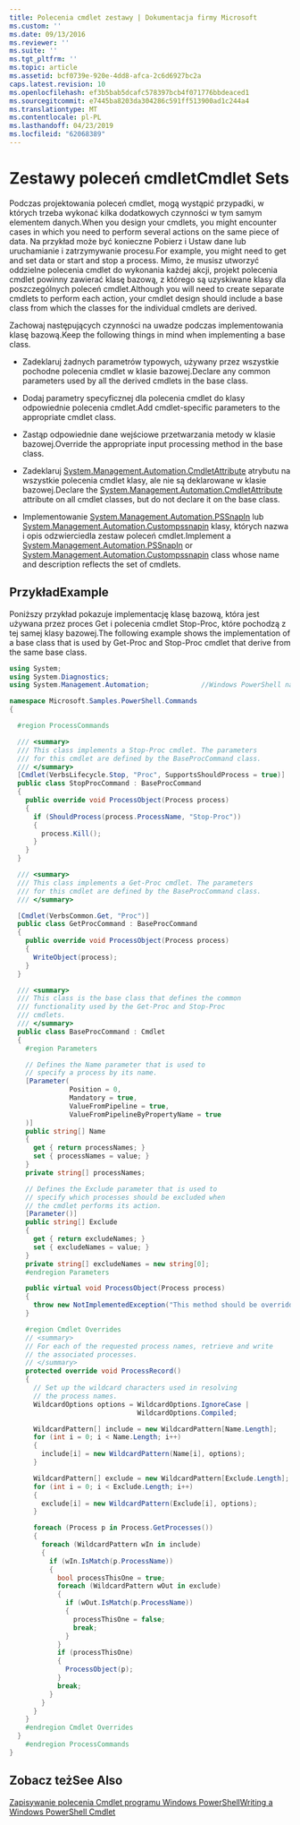 ```yaml
---
title: Polecenia cmdlet zestawy | Dokumentacja firmy Microsoft
ms.custom: ''
ms.date: 09/13/2016
ms.reviewer: ''
ms.suite: ''
ms.tgt_pltfrm: ''
ms.topic: article
ms.assetid: bcf0739e-920e-4dd8-afca-2c6d6927bc2a
caps.latest.revision: 10
ms.openlocfilehash: ef3b5bab5dcafc578397bcb4f071776bbdeaced1
ms.sourcegitcommit: e7445ba8203da304286c591ff513900ad1c244a4
ms.translationtype: MT
ms.contentlocale: pl-PL
ms.lasthandoff: 04/23/2019
ms.locfileid: "62068389"
---
```

# <a name="cmdlet-sets"></a><span data-ttu-id="0e13f-102">Zestawy poleceń cmdlet</span><span class="sxs-lookup"><span data-stu-id="0e13f-102">Cmdlet Sets</span></span>

<span data-ttu-id="0e13f-103">Podczas projektowania poleceń cmdlet, mogą wystąpić przypadki, w których trzeba wykonać kilka dodatkowych czynności w tym samym elementem danych.</span><span class="sxs-lookup"><span data-stu-id="0e13f-103">When you design your cmdlets, you might encounter cases in which you need to perform several actions on the same piece of data.</span></span> <span data-ttu-id="0e13f-104">Na przykład może być konieczne Pobierz i Ustaw dane lub uruchamianie i zatrzymywanie procesu.</span><span class="sxs-lookup"><span data-stu-id="0e13f-104">For example, you might need to get and set data or start and stop a process.</span></span> <span data-ttu-id="0e13f-105">Mimo, że musisz utworzyć oddzielne polecenia cmdlet do wykonania każdej akcji, projekt polecenia cmdlet powinny zawierać klasę bazową, z którego są uzyskiwane klasy dla poszczególnych poleceń cmdlet.</span><span class="sxs-lookup"><span data-stu-id="0e13f-105">Although you will need to create separate cmdlets to perform each action, your cmdlet design should include a base class from which the classes for the individual cmdlets are derived.</span></span>

<span data-ttu-id="0e13f-106">Zachowaj następujących czynności na uwadze podczas implementowania klasę bazową.</span><span class="sxs-lookup"><span data-stu-id="0e13f-106">Keep the following things in mind when implementing a base class.</span></span>

- <span data-ttu-id="0e13f-107">Zadeklaruj żadnych parametrów typowych, używany przez wszystkie pochodne polecenia cmdlet w klasie bazowej.</span><span class="sxs-lookup"><span data-stu-id="0e13f-107">Declare any common parameters used by all the derived cmdlets in the base class.</span></span>

- <span data-ttu-id="0e13f-108">Dodaj parametry specyficznej dla polecenia cmdlet do klasy odpowiednie polecenia cmdlet.</span><span class="sxs-lookup"><span data-stu-id="0e13f-108">Add cmdlet-specific parameters to the appropriate cmdlet class.</span></span>

- <span data-ttu-id="0e13f-109">Zastąp odpowiednie dane wejściowe przetwarzania metody w klasie bazowej.</span><span class="sxs-lookup"><span data-stu-id="0e13f-109">Override the appropriate input processing method in the base class.</span></span>

- <span data-ttu-id="0e13f-110">Zadeklaruj [System.Management.Automation.CmdletAttribute](/dotnet/api/System.Management.Automation.CmdletAttribute) atrybutu na wszystkie polecenia cmdlet klasy, ale nie są deklarowane w klasie bazowej.</span><span class="sxs-lookup"><span data-stu-id="0e13f-110">Declare the [System.Management.Automation.CmdletAttribute](/dotnet/api/System.Management.Automation.CmdletAttribute) attribute on all cmdlet classes, but do not declare it on the base class.</span></span>

- <span data-ttu-id="0e13f-111">Implementowanie [System.Management.Automation.PSSnapIn](/dotnet/api/System.Management.Automation.PSSnapIn) lub [System.Management.Automation.Custompssnapin](/dotnet/api/System.Management.Automation.CustomPSSnapIn) klasy, których nazwa i opis odzwierciedla zestaw poleceń cmdlet.</span><span class="sxs-lookup"><span data-stu-id="0e13f-111">Implement a [System.Management.Automation.PSSnapIn](/dotnet/api/System.Management.Automation.PSSnapIn) or [System.Management.Automation.Custompssnapin](/dotnet/api/System.Management.Automation.CustomPSSnapIn) class whose name and description reflects the set of cmdlets.</span></span>

## <a name="example"></a><span data-ttu-id="0e13f-112">Przykład</span><span class="sxs-lookup"><span data-stu-id="0e13f-112">Example</span></span>

<span data-ttu-id="0e13f-113">Poniższy przykład pokazuje implementację klasę bazową, która jest używana przez proces Get i polecenia cmdlet Stop-Proc, które pochodzą z tej samej klasy bazowej.</span><span class="sxs-lookup"><span data-stu-id="0e13f-113">The following example shows the implementation of a base class that is used by Get-Proc and Stop-Proc cmdlet that derive from the same base class.</span></span>

```csharp
using System;
using System.Diagnostics;
using System.Management.Automation;             //Windows PowerShell namespace.

namespace Microsoft.Samples.PowerShell.Commands
{

  #region ProcessCommands

  /// <summary>
  /// This class implements a Stop-Proc cmdlet. The parameters
  /// for this cmdlet are defined by the BaseProcCommand class.
  /// </summary>
  [Cmdlet(VerbsLifecycle.Stop, "Proc", SupportsShouldProcess = true)]
  public class StopProcCommand : BaseProcCommand
  {
    public override void ProcessObject(Process process)
    {
      if (ShouldProcess(process.ProcessName, "Stop-Proc"))
      {
        process.Kill();
      }
    }
  }

  /// <summary>
  /// This class implements a Get-Proc cmdlet. The parameters
  /// for this cmdlet are defined by the BaseProcCommand class.
  /// </summary>

  [Cmdlet(VerbsCommon.Get, "Proc")]
  public class GetProcCommand : BaseProcCommand
  {
    public override void ProcessObject(Process process)
    {
      WriteObject(process);
    }
  }

  /// <summary>
  /// This class is the base class that defines the common
  /// functionality used by the Get-Proc and Stop-Proc
  /// cmdlets.
  /// </summary>
  public class BaseProcCommand : Cmdlet
  {
    #region Parameters

    // Defines the Name parameter that is used to
    // specify a process by its name.
    [Parameter(
               Position = 0,
               Mandatory = true,
               ValueFromPipeline = true,
               ValueFromPipelineByPropertyName = true
    )]
    public string[] Name
    {
      get { return processNames; }
      set { processNames = value; }
    }
    private string[] processNames;

    // Defines the Exclude parameter that is used to
    // specify which processes should be excluded when
    // the cmdlet performs its action.
    [Parameter()]
    public string[] Exclude
    {
      get { return excludeNames; }
      set { excludeNames = value; }
    }
    private string[] excludeNames = new string[0];
    #endregion Parameters

    public virtual void ProcessObject(Process process)
    {
      throw new NotImplementedException("This method should be overridden.");
    }

    #region Cmdlet Overrides
    // <summary>
    // For each of the requested process names, retrieve and write
    // the associated processes.
    // </summary>
    protected override void ProcessRecord()
    {
      // Set up the wildcard characters used in resolving
      // the process names.
      WildcardOptions options = WildcardOptions.IgnoreCase |
                                WildcardOptions.Compiled;

      WildcardPattern[] include = new WildcardPattern[Name.Length];
      for (int i = 0; i < Name.Length; i++)
      {
        include[i] = new WildcardPattern(Name[i], options);
      }

      WildcardPattern[] exclude = new WildcardPattern[Exclude.Length];
      for (int i = 0; i < Exclude.Length; i++)
      {
        exclude[i] = new WildcardPattern(Exclude[i], options);
      }

      foreach (Process p in Process.GetProcesses())
      {
        foreach (WildcardPattern wIn in include)
        {
          if (wIn.IsMatch(p.ProcessName))
          {
            bool processThisOne = true;
            foreach (WildcardPattern wOut in exclude)
            {
              if (wOut.IsMatch(p.ProcessName))
              {
                processThisOne = false;
                break;
              }
            }
            if (processThisOne)
            {
              ProcessObject(p);
            }
            break;
          }
        }
      }
    }
    #endregion Cmdlet Overrides
  }
    #endregion ProcessCommands
}
```

## <a name="see-also"></a><span data-ttu-id="0e13f-114">Zobacz też</span><span class="sxs-lookup"><span data-stu-id="0e13f-114">See Also</span></span>

[<span data-ttu-id="0e13f-115">Zapisywanie polecenia Cmdlet programu Windows PowerShell</span><span class="sxs-lookup"><span data-stu-id="0e13f-115">Writing a Windows PowerShell Cmdlet</span></span>](./writing-a-windows-powershell-cmdlet.md)
